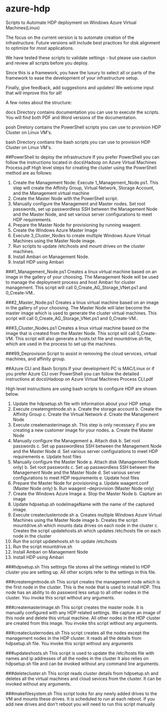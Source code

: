 ﻿azure-hdp
=========

Scripts to Automate HDP deployment on Windows Azure Virtual Machines(Linux)

The focus on the current version is to automate creation of the infrastructure. Future versions will include best practices for disk alignment to optimize for most applications.

We have tested these scripts to validate settings - but please use caution and review all scripts before you deploy.

Since this is a framework, you have the luxury to select all or parts of the framework to ease the development of your infrastructure setup.  

Finally, give feedback, add suggestions and updates!  We welcome input that will improve this for all!

A few notes about the structure:

docs Directory contains documentation you can use to execute the scripts.  You will find both PDF and Word versions of the documentation.  

posh Diretory contains the PowerShell scripts you can use to provision HDP Cluster on Linux VM's.  

bash Directory contians the bash scripts you can use to provision HDP Cluster on Linux VM's.


##PowerShell to deploy the infrastructure
If you prefer PowerShell you can follow the instructions located in docs\Hadoop on Azure Virtual Machines Process.pdf
High level steps for creating the cluster using the PowerShell method are as follows:


1.	Create the Management Node: Execute 1_Management_Node.ps1.  This step will create the Affinity Group, Virtual Network, Storage Account, and the Management virtual machine
2.	Create the Master Node with the PowerShell script.
3.	Manually configure the Management and Master nodes.  Set root passwords, set up passwordless SSH between the Management Node and the Master Node, and set various server configurations to meet HDP requirements.
4.	Prepare the Master Node for provisioning by running waagent.
5.	Create the Windows Azure Master Image
6.	Execute 3_Cluster_Nodes  to create multiple Windows Azure Virtual Machines using the Master Node image.
7.	Run scripts to update /etc/hosts and mount drives on the cluster machines.
8.	Install Ambari on Management Node.
9.	Install HDP using Ambari

###1_Management_Node.ps1
Creates a linux virtual machine based on an image in the gallery of your choosing.  The Management Node will be used to manage the deployment process and host Ambari for cluster management.  This script will call 0_Create_AG_Storage_VNet.ps1 and 0_Create-VM.. 

###2_Master_Node.ps1
Creates a linux virtual machine based on an image in the gallery of your choosing.  The Master Node will later become the master image which is used to generate the cluster virtual machines.  This script will call 0_Create_AG_Storage_VNet.ps1 and 0_Create-VM.. 

###3_Cluster_Nodes.ps1
Creates a linux virtual machine based on the image that is created from the Master Node.  This script will call 0_Create-VM.  This script will also generate a hosts.txt file and mountdrive.sh file, which are used in the process to set up the machines.

###99_Deprovision
Script to assist in removing the cloud services, virtual machines, and affinity group. 

##Azure CLI and Bash Scripts
If  your development PC is MAC/Linux or if you prefer Azure CLI over PowerShell you can follow the detailed instructions at docs\Hadoop on Azure Virtual Machines Process CLI.pdf

High level instructions are using bash scripts to configure HDP are shown below.

1.	Update the hdpsetup.sh file with information about your HDP setup
2.	Execute createmgmtnode.sh
  a.	Create the storage account
  b.	Create the Affinity Group
  c.	Create the Virtual Network
  d.	Create the Management Node
3.	Execute createmasterimage.sh. This step is only necessary if you are creating a new customer image for your nodes.
  a.	Create the Master Node
4.	Manually configure the Management
  a.	Attach disk 
  b.	Set root passwords
  c.	Set up passwordless SSH between the Management Node and the Master Node
  d.	Set various server configurations to meet HDP requirements 
  e.	Update host files 
5.	Manually configure the Master Node
  a.	Attach disk (Management Node only)
  b.	Set root passwords
  c.	Set up passwordless SSH between the Management Node and the Master Node
  d.	Set various server configurations to meet HDP requirements 
  e.	Update host files 
6.	Prepare the Master Node for provisioning
  a.	Update waagent.conf (Master Node only)
  b.	Run waagent –deprovision (Master Node only)
7.	Create the Windows Azure Image
  a.	Stop the Master Node
  b.	Capture an image
8.	Update hdpsetup.sh nodeImageName with the name of the captured image.
9.	Execute createclusternode.sh
  a.	Creates multiple Windows Azure Virtual Machines using the Master Node image
  b.	Creates the script mountdrive.sh which mounts data drives on each node in the cluster
  c.	Creates the script updatehosts.sh which updates /etc/hosts file on each node in the cluster
10.	Run the script updatehosts.sh to update /etc/hosts
11.	Run the script mountdrive.sh
12.	Install Ambari on Management Node
13.	Install HDP using Ambari

###hdpsetup.sh
This settings file stores all the settings related to HDP cluster you are setting up. All other scripts refer to the settings in this file.

###createmgmtnode.sh
This script creates the management node which is the first node in the cluster.
This is the node that is used to install HDP. This node has an ability to do password less setup
to all other nodes in the cluster. You invoke this script without any arguments.

###createmasterimage.sh
This script creates the master node. It is manually configured with any HDP related settings.
We capture an image of this node and delete this virtual machine. All other nodes in the HDP cluster
are created from this image. You invoke tihs script without any arguments.

###createclusternodes.sh
This script creates all the nodes except the management nodes in the HDP cluster. It reads all the details from hdpsetup.sh file. You invoke this script without any arguments

###updateshosts.sh
This script is used to update the /etc/hosts file with names and ip addresses of all the nodes in the cluster
It also relies on hdpsetup.sh file and can be invoked without any command line arguments.

###deletecluster.sh
This script reads cluster details from hdpsetup.sh and deletes all the virtual machines and cloud sevices from the cluster. It can be invoked without any arguments.

###makefilesystem.sh
This script looks for any newly added drives to the VM and mounts these drives. It is scheduled to run at each reboot.
If you add new drives and don't reboot you will need to run this script manually


